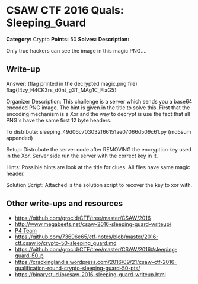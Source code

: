 # CSAW CTF 2016 Quals: Sleeping_Guard

**Category:** Crypto
**Points:** 50
**Solves:**
**Description:**

Only true hackers can see the image in this magic PNG....

## Write-up

Answer:
(flag printed in the decrypted magic.png file)
flag{l4zy_H4CK3rs_d0nt_g3T_MAg1C_FlaG5}

Organizer Description:
    This challenge is a server which sends you a base64 encoded PNG image. The hint is given in the title to solve this. First that the encoding mechanism is a Xor and the way to decrypt is use the fact that all PNG's have the same first 12 byte headers.

To distribute:
    sleeping_49d06c703032f66151ae07066d509c61.py  (md5sum appended)

Setup:
    Distrubute the server code after REMOVING the encryption key used in the Xor.
    Server side run the server with the correct key in it.

Hints:
    Possible hints are look at the title for clues. All files have same magic header.

Solution Script:
    Attached is the solution script to recover the key to xor with.

## Other write-ups and resources

* https://github.com/grocid/CTF/tree/master/CSAW/2016
* http://www.megabeets.net/csaw-2016-sleeping-guard-writeup/
* [P4 Team](https://github.com/p4-team/ctf/tree/master/2016-09-16-csaw/sleeping_guard)
* https://github.com/73696e65/ctf-notes/blob/master/2016-ctf.csaw.io/crypto-50-sleeping_guard.md
* https://github.com/grocid/CTF/tree/master/CSAW/2016#sleeping-guard-50-p
* https://crackinglandia.wordpress.com/2016/09/21/csaw-ctf-2016-qualification-round-crypto-sleeping-guard-50-pts/
* https://binarystud.io/csaw-2016-sleeping-guard-writeup.html
